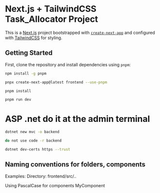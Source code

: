 # Next.js + TailwindCSS Task_Allocator Project

This is a [Next.js](https://nextjs.org/) project bootstrapped with [`create-next-app`](https://github.com/vercel/next.js/tree/canary/packages/create-next-app) and configured with [TailwindCSS](https://tailwindcss.com/) for styling.

## Getting Started

First, clone the repository and install dependencies using `pnpm`:

```bash
npm install -g pnpm

pnpx create-next-app@latest frontend --use-pnpm

pnpm install

pnpm run dev
```

# ASP .net do it at the admin terminal

```bash
dotnet new mvc -o backend

do not use code -r backend 

dotnet dev-certs https --trust  
```

## Naming conventions for folders, components
Examples:
Directory: frontend/src/..

Using PascalCase for components
MyComponent

